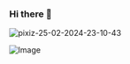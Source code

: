 ### Hi there 👋

![pixiz-25-02-2024-23-10-43](https://github.com/sofijacom/sofijacom/assets/107557749/5937625e-0d66-4c22-99a9-462574b023ca)


![Image](https://github-readme-stats.vercel.app/api?username=sofijacom&theme=jolly&count_private=true&show_icons=true)

### 

<!--
**sofijacom/sofijacom** is a ✨ _special_ ✨ repository because its `README.md` (this file) appears on your GitHub profile.

Here are some ideas to get you started:

- 🔭 I’m currently working on ...
- 🌱 I’m currently learning ...
- 👯 I’m looking to collaborate on ...
- 🤔 I’m looking for help with ...
- 💬 Ask me about ...
- 📫 How to reach me: ...
- 😄 Pronouns: ...
- ⚡ Fun fact: ...
-->
